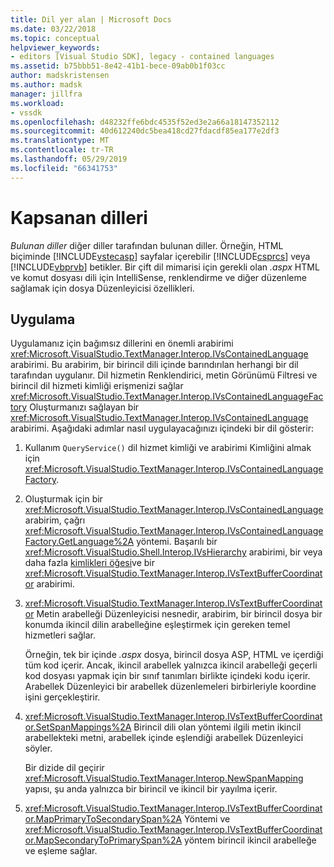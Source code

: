 ```yaml
---
title: Dil yer alan | Microsoft Docs
ms.date: 03/22/2018
ms.topic: conceptual
helpviewer_keywords:
- editors [Visual Studio SDK], legacy - contained languages
ms.assetid: b75bbb51-8e42-41b1-bece-09ab0b1f03cc
author: madskristensen
ms.author: madsk
manager: jillfra
ms.workload:
- vssdk
ms.openlocfilehash: d48232ffe6bdc4535f52ed3e2a66a18147352112
ms.sourcegitcommit: 40d612240dc5bea418cd27fdacdf85ea177e2df3
ms.translationtype: MT
ms.contentlocale: tr-TR
ms.lasthandoff: 05/29/2019
ms.locfileid: "66341753"
---
```

# <a name="contained-languages"></a>Kapsanan dilleri

*Bulunan diller* diğer diller tarafından bulunan diller. Örneğin, HTML biçiminde [!INCLUDE[vstecasp](../code-quality/includes/vstecasp_md.md)] sayfalar içerebilir [!INCLUDE[csprcs](../data-tools/includes/csprcs_md.md)] veya [!INCLUDE[vbprvb](../code-quality/includes/vbprvb_md.md)] betikler. Bir çift dil mimarisi için gerekli olan *.aspx* HTML ve komut dosyası dili için IntelliSense, renklendirme ve diğer düzenleme sağlamak için dosya Düzenleyicisi özellikleri.

## <a name="implementation"></a>Uygulama

Uygulamanız için bağımsız dillerini en önemli arabirimi <xref:Microsoft.VisualStudio.TextManager.Interop.IVsContainedLanguage> arabirimi. Bu arabirim, bir birincil dili içinde barındırılan herhangi bir dil tarafından uygulanır. Dil hizmetin Renklendirici, metin Görünümü Filtresi ve birincil dil hizmeti kimliği erişmenizi sağlar <xref:Microsoft.VisualStudio.TextManager.Interop.IVsContainedLanguageFactory> Oluşturmanızı sağlayan bir <xref:Microsoft.VisualStudio.TextManager.Interop.IVsContainedLanguage> arabirimi. Aşağıdaki adımlar nasıl uygulayacağınızı içindeki bir dil gösterir:

1. Kullanım `QueryService()` dil hizmet kimliği ve arabirimi Kimliğini almak için <xref:Microsoft.VisualStudio.TextManager.Interop.IVsContainedLanguageFactory>.

2. Oluşturmak için bir <xref:Microsoft.VisualStudio.TextManager.Interop.IVsContainedLanguage> arabirim, çağrı <xref:Microsoft.VisualStudio.TextManager.Interop.IVsContainedLanguageFactory.GetLanguage%2A> yöntemi. Başarılı bir <xref:Microsoft.VisualStudio.Shell.Interop.IVsHierarchy> arabirimi, bir veya daha fazla [kimlikleri öğesi](<xref:Microsoft.VisualStudio.VSConstants.VSITEMID>)ve bir <xref:Microsoft.VisualStudio.TextManager.Interop.IVsTextBufferCoordinator> arabirimi.

3. <xref:Microsoft.VisualStudio.TextManager.Interop.IVsTextBufferCoordinator> Metin arabelleği Düzenleyicisi nesnedir, arabirim, bir birincil dosya bir konumda ikincil dilin arabelleğine eşleştirmek için gereken temel hizmetleri sağlar.

     Örneğin, tek bir içinde *.aspx* dosya, birincil dosya ASP, HTML ve içerdiği tüm kod içerir. Ancak, ikincil arabellek yalnızca ikincil arabelleği geçerli kod dosyası yapmak için bir sınıf tanımları birlikte içindeki kodu içerir. Arabellek Düzenleyici bir arabellek düzenlemeleri birbirleriyle koordine işini gerçekleştirir.

4. <xref:Microsoft.VisualStudio.TextManager.Interop.IVsTextBufferCoordinator.SetSpanMappings%2A> Birincil dili olan yöntemi ilgili metin ikincil arabellekteki metni, arabellek içinde eşlendiği arabellek Düzenleyici söyler.

     Bir dizide dil geçirir <xref:Microsoft.VisualStudio.TextManager.Interop.NewSpanMapping> yapısı, şu anda yalnızca bir birincil ve ikincil bir yayılma içerir.

5. <xref:Microsoft.VisualStudio.TextManager.Interop.IVsTextBufferCoordinator.MapPrimaryToSecondarySpan%2A> Yöntemi ve <xref:Microsoft.VisualStudio.TextManager.Interop.IVsTextBufferCoordinator.MapSecondaryToPrimarySpan%2A> yöntem birincil ikincil arabelleğe ve eşleme sağlar.